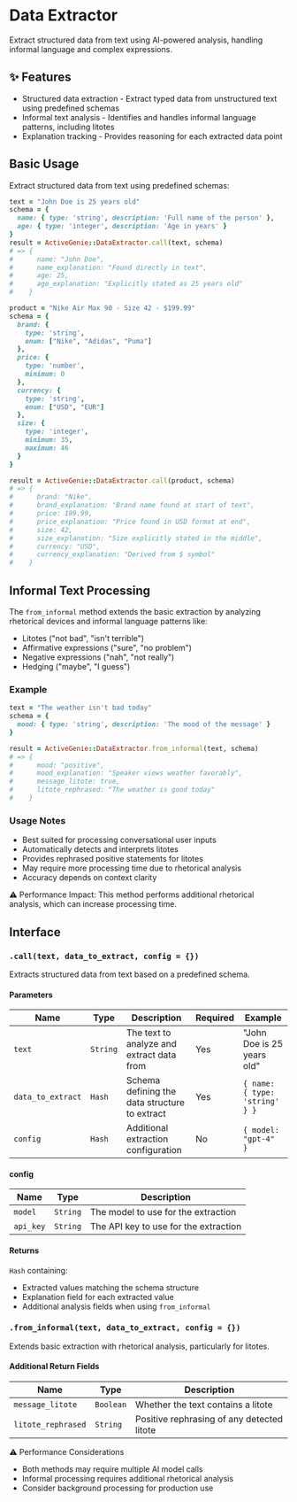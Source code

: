 # Data Extractor
Extract structured data from text using AI-powered analysis, handling informal language and complex expressions.

## ✨ Features
- Structured data extraction - Extract typed data from unstructured text using predefined schemas
- Informal text analysis - Identifies and handles informal language patterns, including litotes
- Explanation tracking - Provides reasoning for each extracted data point

## Basic Usage

Extract structured data from text using predefined schemas:

```ruby
text = "John Doe is 25 years old"
schema = {
  name: { type: 'string', description: 'Full name of the person' },
  age: { type: 'integer', description: 'Age in years' }
}
result = ActiveGenie::DataExtractor.call(text, schema)
# => { 
#      name: "John Doe", 
#      name_explanation: "Found directly in text",
#      age: 25, 
#      age_explanation: "Explicitly stated as 25 years old" 
#    }

product = "Nike Air Max 90 - Size 42 - $199.99"
schema = {
  brand: { 
    type: 'string',
    enum: ["Nike", "Adidas", "Puma"]
  },
  price: { 
    type: 'number',
    minimum: 0
  },
  currency: { 
    type: 'string',
    enum: ["USD", "EUR"]
  },
  size: {
    type: 'integer',
    minimum: 35,
    maximum: 46
  }
}

result = ActiveGenie::DataExtractor.call(product, schema)
# => { 
#      brand: "Nike", 
#      brand_explanation: "Brand name found at start of text",
#      price: 199.99,
#      price_explanation: "Price found in USD format at end",
#      size: 42,
#      size_explanation: "Size explicitly stated in the middle",
#      currency: "USD",
#      currency_explanation: "Derived from $ symbol"
#    }
```

## Informal Text Processing

The `from_informal` method extends the basic extraction by analyzing rhetorical devices and informal language patterns like:

- Litotes ("not bad", "isn't terrible")
- Affirmative expressions ("sure", "no problem")
- Negative expressions ("nah", "not really")
- Hedging ("maybe", "I guess")

### Example

```ruby
text = "The weather isn't bad today"
schema = { 
  mood: { type: 'string', description: 'The mood of the message' } 
}

result = ActiveGenie::DataExtractor.from_informal(text, schema)
# => { 
#      mood: "positive",
#      mood_explanation: "Speaker views weather favorably",
#      message_litote: true,
#      litote_rephrased: "The weather is good today"
#    }
```

### Usage Notes
- Best suited for processing conversational user inputs
- Automatically detects and interprets litotes
- Provides rephrased positive statements for litotes
- May require more processing time due to rhetorical analysis
- Accuracy depends on context clarity

⚠️ Performance Impact: This method performs additional rhetorical analysis, which can increase processing time.

## Interface

### `.call(text, data_to_extract, config = {})`
Extracts structured data from text based on a predefined schema.

#### Parameters
| Name | Type | Description | Required | Example |
| --- | --- | --- | --- | --- |
| `text` | `String` | The text to analyze and extract data from | Yes | "John Doe is 25 years old" |
| `data_to_extract` | `Hash` | Schema defining the data structure to extract | Yes | `{ name: { type: 'string' } }` |
| `config` | `Hash` | Additional extraction configuration | No | `{ model: "gpt-4" }` |

#### config
| Name | Type | Description |
| --- | --- | --- |
| `model` | `String` | The model to use for the extraction |
| `api_key` | `String` | The API key to use for the extraction |

#### Returns
`Hash` containing:
- Extracted values matching the schema structure
- Explanation field for each extracted value
- Additional analysis fields when using `from_informal`

### `.from_informal(text, data_to_extract, config = {})`
Extends basic extraction with rhetorical analysis, particularly for litotes.

#### Additional Return Fields
| Name | Type | Description |
| --- | --- | --- |
| `message_litote` | `Boolean` | Whether the text contains a litote |
| `litote_rephrased` | `String` | Positive rephrasing of any detected litote |

⚠️ Performance Considerations
- Both methods may require multiple AI model calls
- Informal processing requires additional rhetorical analysis
- Consider background processing for production use
